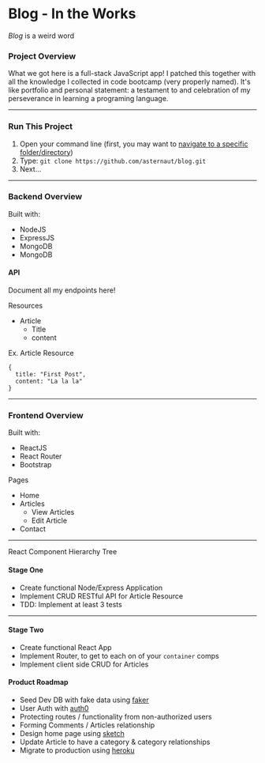 # Blog - In the Works
_Blog_ is a weird word

### Project Overview

What we got here is a full-stack JavaScript app! I patched this together with all the knowledge I collected in code bootcamp (very properly named). It's like portfolio and personal statement: a testament to and celebration of my perseverance in learning a programing language.

---
### Run This Project

1. Open your command line
(first, you may want to [navigate to a specific folder/directory](http://www.wikihow.com/Change-Directories-in-Command-Prompt))
2. Type: `git clone https://github.com/asternaut/blog.git`
3. Next...

---
### Backend Overview
Built with:
- NodeJS
- ExpressJS
- MongoDB
- MongoDB

#### API

Document all my endpoints here!

Resources
- Article
  - Title
  - content

Ex. Article Resource
```
{
  title: "First Post",
  content: "La la la"
}
```


---
### Frontend Overview
Built with:
- ReactJS
- React Router
- Bootstrap

Pages
- Home
- Articles
  - View Articles
  - Edit Article
- Contact

---

React Component Hierarchy Tree

#### Stage One
* Create functional Node/Express Application
* Implement CRUD RESTful API for Article Resource
* TDD: Implement at least 3 tests

---
#### Stage Two
* Create functional React App
* Implement Router, to get to each on of your `container` comps
* Implement client side CRUD for Articles

#### Product Roadmap
* Seed Dev DB with fake data using [faker](https://github.com/Marak/faker.js)
* User Auth with [auth0](https://auth0.com)
* Protecting routes / functionality from non-authorized users
* Forming Comments / Articles relationship
* Design home page using [sketch](https://www.sketchapp.com)
* Update Article to have a category & category relationships
* Migrate to production using [heroku](https://heroku.com)
